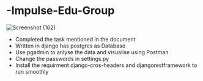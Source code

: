 # -Impulse-Edu-Group
![Screenshot (162)](https://user-images.githubusercontent.com/63908336/147885044-d18391e5-b89c-4ed0-bb83-c265f489f851.png)

<ul>  
  <li>Completed the task mentioned in the document</li>
  <li>Written in django has postgres as Database</li>
  <li>Use pgadmin to anlyse the data and visualise using Postman </li>
  <li>Change the passwords in <a>settings.py</a> </li>
  <li>Install the requirment django-cros-headers and djangorestframework to run smoothly</li>
 </ul>